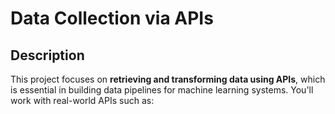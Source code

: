# Data Collection via APIs

## Description

This project focuses on **retrieving and transforming data using APIs**, which is essential in building data pipelines for machine learning systems. You'll work with real-world APIs such as:
